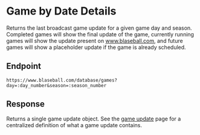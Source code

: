 # Game by Date Details

Returns the last broadcast game update for a given game day and season. Completed games will show the final update of the game, currently running games will show the update present on www.blaseball.com, and future games will show a placeholder update if the game is already scheduled.

## Endpoint

`https://www.blaseball.com/database/games?day=:day_number&season=:season_number`

## Response

Returns a single game update object. See the [game update](game-main.md) page for a centralized definition of what a game update contains.